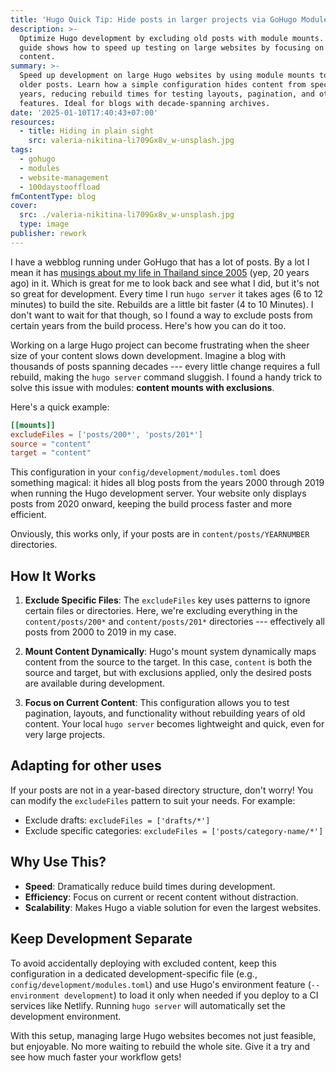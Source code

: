 ```yaml
---
title: 'Hugo Quick Tip: Hide posts in larger projects via GoHugo Module Mounts'
description: >-
  Optimize Hugo development by excluding old posts with module mounts. This
  guide shows how to speed up testing on large websites by focusing on recent
  content.
summary: >-
  Speed up development on large Hugo websites by using module mounts to exclude
  older posts. Learn how a simple configuration hides content from specific
  years, reducing rebuild times for testing layouts, pagination, and other
  features. Ideal for blogs with decade-spanning archives.
date: '2025-01-10T17:40:43+07:00'
resources:
  - title: Hiding in plain sight
    src: valeria-nikitina-li709Gx8v_w-unsplash.jpg
tags:
  - gohugo
  - modules
  - website-management
  - 100daystooffload
fmContentType: blog
cover:
  src: ./valeria-nikitina-li709Gx8v_w-unsplash.jpg
  type: image
publisher: rework
---
```


I have a webblog running under GoHugo that has a lot of posts. By a lot I mean it has [musings about my life in Thailand since 2005](https://samui-samui.de/) (yep, 20 years ago) in it. Which is great for me to look back and see what I did, but it's not so great for development. Every time I run `hugo server` it takes ages (6 to 12 minutes) to build the site. Rebuilds are a little bit faster (4 to 10 Minutes). I don't want to wait for that though, so I found a way to exclude posts from certain years from the build process. Here's how you can do it too.

Working on a large Hugo project can become frustrating when the sheer size of your content slows down development. Imagine a blog with thousands of posts spanning decades --- every little change requires a full rebuild, making the `hugo server` command sluggish. I found a handy trick to solve this issue with modules: **content mounts with exclusions**.

Here's a quick example:

```toml
[[mounts]]
excludeFiles = ['posts/200*', 'posts/201*']
source = "content"
target = "content"
```

This configuration in your `config/development/modules.toml` does something magical: it hides all blog posts from the years 2000 through 2019 when running the Hugo development server. Your website only displays posts from 2020 onward, keeping the build process faster and more efficient.

Onviously, this works only, if your posts are in `content/posts/YEARNUMBER` directories.

## How It Works

1. **Exclude Specific Files**:
   The `excludeFiles` key uses patterns to ignore certain files or directories. Here, we're excluding everything in the `content/posts/200*` and `content/posts/201*` directories --- effectively all posts from 2000 to 2019 in my case.

2. **Mount Content Dynamically**:
   Hugo's mount system dynamically maps content from the source to the target. In this case, `content` is both the source and target, but with exclusions applied, only the desired posts are available during development.

3. **Focus on Current Content**:
   This configuration allows you to test pagination, layouts, and functionality without rebuilding years of old content. Your local `hugo server` becomes lightweight and quick, even for very large projects.

## Adapting for other uses

If your posts are not in a year-based directory structure, don't worry! You can modify the `excludeFiles` pattern to suit your needs. For example:

* Exclude drafts: `excludeFiles = ['drafts/*']`
* Exclude specific categories: `excludeFiles = ['posts/category-name/*']`

## Why Use This?

* **Speed**: Dramatically reduce build times during development.
* **Efficiency**: Focus on current or recent content without distraction.
* **Scalability**: Makes Hugo a viable solution for even the largest websites.

## Keep Development Separate

To avoid accidentally deploying with excluded content, keep this configuration in a dedicated development-specific file (e.g., `config/development/modules.toml`) and use Hugo's environment feature (`--environment development`) to load it only when needed if you deploy to a CI services like Netlify. Running `hugo server` will automatically set the development environment.

With this setup, managing large Hugo websites becomes not just feasible, but enjoyable. No more waiting to rebuild the whole site. Give it a try and see how much faster your workflow gets!
